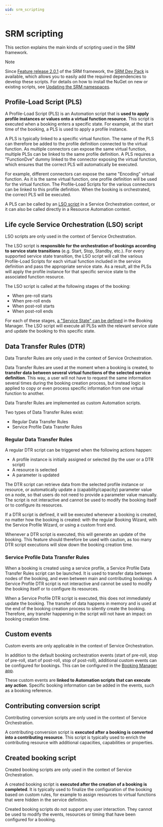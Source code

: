 ```yaml
---
uid: srm_scripting
---
```


# SRM scripting

This section explains the main kinds of scripting used in the SRM framework.

> [!NOTE]
> Since [Feature release 2.0.1](xref:SRM_2.0.1) of the SRM framework, the [SRM Dev Pack](https://www.nuget.org/packages/Skyline.DataMiner.Core.SRM) is available, which allows you to easily add the required dependencies to develop these scripts. For details on how to install the NuGet on new or existing scripts, see [Updating the SRM namespaces](xref:srm_scripting_devpack).

## Profile-Load Script (PLS)

A Profile-Load Script (PLS) is an Automation script that is **used to apply profile instances or values onto a virtual function resource**. This script is executed when a booking enters a specific state. For example, at the start time of the booking, a PLS is used to apply a profile instance.

A PLS is typically linked to a specific virtual function. The name of the PLS can therefore be added to the profile definition connected to the virtual function. As multiple connectors can expose the same virtual function, multiple PLSs can be linked to the same profile definition. A PLS requires a "FunctionDve" dummy linked to the connector exposing the virtual function, which ensures that the correct PLS will automatically be executed.

For example, different connectors can expose the same "Encoding" virtual function. As it is the same virtual function, one profile definition will be used for the virtual function. The Profile-Load Scripts for the various connectors can be linked to this profile definition. When the booking is orchestrated, the correct PLS will be executed.

A PLS can be called by an [LSO script](xref:srm_scripting#life-cycle-service-orchestration-lso-script) in a Service Orchestration context, or it can also be called directly in a Resource Automation context.

## Life cycle Service Orchestration (LSO) script

LSO scripts are only used in the context of Service Orchestration.

The LSO script is **responsible for the orchestration of bookings according to service state transitions** (e.g. Start, Stop, Standby, etc.). For every supported service state transition, the LSO script will call the various Profile-Load Scripts for each virtual function included in the service definition and pass the appropriate service state. As a result, all the PLSs will apply the profile instance for that specific service state to the associated function resource.

The LSO script is called at the following stages of the booking:

- When pre-roll starts
- When pre-roll ends
- When post-roll starts
- When post-roll ends

For each of these stages, [a "Service State" can be defined](xref:Service_Orchestration_service_states) in the Booking Manager. The LSO script will execute all PLSs with the relevant service state and update the booking to this specific state.

## Data Transfer Rules (DTR)

Data Transfer Rules are only used in the context of Service Orchestration.

Data Transfer Rules are used at the moment when a booking is created, to **transfer data between several virtual functions of the selected service definition**. This way, a user will not have to request the same information several times during the booking creation process, but instead logic is applied to copy or even process specific information from one virtual function to another.

Data Transfer Rules are implemented as custom Automation scripts.

Two types of Data Transfer Rules exist:

- Regular Data Transfer Rules
- Service Profile Data Transfer Rules

### Regular Data Transfer Rules

A regular DTR script can be triggered when the following actions happen:

- A profile instance is initially assigned or selected (by the user or a DTR script)<!-- RN 26363 -->
- A resource is selected
- A parameter is updated

The DTR script can retrieve data from the selected profile instance or resource, or automatically update a (capability/capacity) parameter value on a node, so that users do not need to provide a parameter value manually. The script is not interactive and cannot be used to modify the booking itself or to configure its resources.

If a DTR script is defined, it will be executed whenever a booking is created, no matter how the booking is created: with the regular Booking Wizard, with the Service Profile Wizard, or using a custom front end.

Whenever a DTR script is executed, this will generate an update of the booking. This feature should therefore be used with caution, as too many DTR script executions will slow down the booking creation time.

### Service Profile Data Transfer Rules

When a booking is created using a service profile, a Service Profile Data Transfer Rules script can be launched. It is used to transfer data between nodes of the booking, and even between main and contributing bookings. A Service Profile DTR script is not interactive and cannot be used to modify the booking itself or to configure its resources.

When a Service Profile DTR script is executed, this does not immediately update the booking. The transfer of data happens in memory and is used at the end of the booking creation process to silently create the booking. Therefore, any transfer happening in the script will not have an impact on booking creation time.

## Custom events

Custom events are only applicable in the context of Service Orchestration.

In addition to the default booking orchestration events (start of pre-roll, stop of pre-roll, start of post-roll, stop of post-roll), additional custom events can be configured for bookings. This can be configured in the [Booking Manager app](xref:Booking_Manager_user_interface).

These custom events are **linked to Automation scripts that can execute any action**. Specific booking information can be added in the events, such as a booking reference.

## Contributing conversion script

Contributing conversion scripts are only used in the context of Service Orchestration.

A contributing conversion script is **executed after a booking is converted into a contributing resource**. This script is typically used to enrich the contributing resource with additional capacities, capabilities or properties.

## Created booking script

Created booking scripts are only used in the context of Service Orchestration.

A created booking script is **executed after the creation of a booking is completed**. It is typically used to finalize the configuration of the booking based on custom rules, for example to assign resources to virtual functions that were hidden in the service definition.

Created booking scripts do not support any user interaction. They cannot be used to modify the events, resources or timing that have been configured for a booking.

